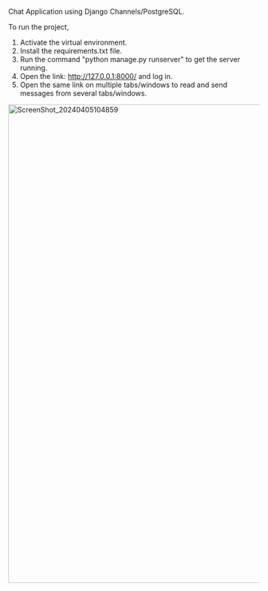Chat Application using Django Channels/PostgreSQL.

To run the project,

1. Activate the virtual environment.
2. Install the requirements.txt file.
3. Run the command "python manage.py runserver" to get the server running.
4. Open the link: http://127.0.0.1:8000/ and log in.
5. Open the same link on multiple tabs/windows to read and send messages from several tabs/windows.


<img width="960" alt="ScreenShot_20240405104859" src="https://github.com/ethernalarts/chattyapp/assets/51105148/8cfec8ff-3c46-4f13-8a46-cdf928089b3c">
